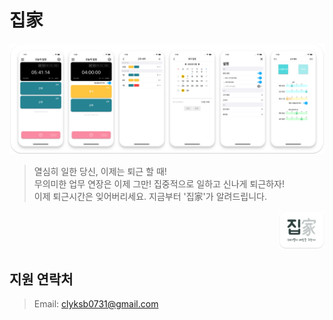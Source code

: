 # 집家

![scrennshot](./img/iPhoneAndBaseView.png)
> 열심히 일한 당신, 이제는 퇴근 할 때!  
> 무의미한 업무 연장은 이제 그만! 집중적으로 일하고 신나게 퇴근하자!  
> 이제 퇴근시간은 잊어버리세요. 지금부터 '집家'가 알려드립니다.  

<p align="right">
<img src="./img/logo.png" height="60" alt="logo iOS">
</p>

## 지원 연락처
> Email: clyksb0731@gmail.com